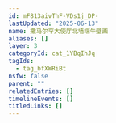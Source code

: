 ```yaml
---
id: mF813aivThF-VDs1j_DP-
lastUpdated: "2025-06-13"
name: 撒马尔罕大使厅北墙端午壁画
aliases: []
layer: 3
categoryId: cat_1YBqIhJq
tagIds:
  - tag_bfXWRiBt
nsfw: false
parent: ""
relatedEntries: []
timelineEvents: []
titledLinks: []
---
```


